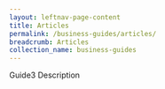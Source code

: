 ```yaml
---
layout: leftnav-page-content
title: Articles
permalink: /business-guides/articles/
breadcrumb: Articles
collection_name: business-guides
---
```

Guide3 Description
